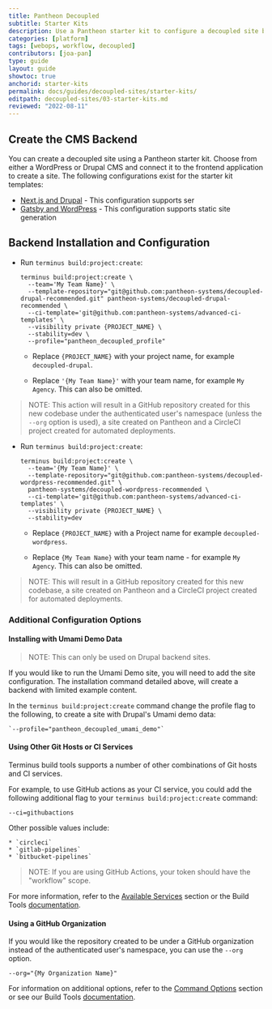 ```yaml
---
title: Pantheon Decoupled
subtitle: Starter Kits
description: Use a Pantheon starter kit to configure a decoupled site backend.
categories: [platform]
tags: [webops, workflow, decoupled]
contributors: [joa-pan]
type: guide
layout: guide
showtoc: true
anchorid: starter-kits
permalink: docs/guides/decoupled-sites/starter-kits/
editpath: decoupled-sites/03-starter-kits.md
reviewed: "2022-08-11"
---
```


## Create the CMS Backend

You can create a decoupled site using a Pantheon starter kit. Choose from either a WordPress or Drupal CMS and connect it to the frontend application to create a site. The following configurations exist for the starter kit templates:

* [Next.js and Drupal](https://github.com/pantheon-systems/decoupled-drupal-recommended) - This configuration supports ser
* [Gatsby and WordPress](https://github.com/pantheon-systems/decoupled-wordpress-recommended) - This configuration supports static site generation  


## Backend Installation and Configuration

<TabList>

<Tab title="Drupal Backend" id="drupal-install" active={true}>

- Run `terminus build:project:create`:

  ```
  terminus build:project:create \
    --team='My Team Name}' \
    --template-repository="git@github.com:pantheon-systems/decoupled-drupal-recommended.git" pantheon-systems/decoupled-drupal-recommended \
    --ci-template='git@github.com:pantheon-systems/advanced-ci-templates' \
    --visibility private {PROJECT_NAME} \
    --stability=dev \
    --profile="pantheon_decoupled_profile"
  ```

  * Replace `{PROJECT_NAME}` with your project name, for example `decoupled-drupal`.

  * Replace `'{My Team Name}'` with your team name, for example `My Agency`. This can also be omitted.

> NOTE: This action will result in a GitHub repository created for this new codebase under the authenticated user's namespace (unless the `--org` option is used), a site created on Pantheon and a CircleCI project created for automated deployments.

</Tab>

<Tab title="WordPress Backend " id="wordpress-install">

- Run `terminus build:project:create`:

  ```
  terminus build:project:create \
    --team='{My Team Name}' \
    --template-repository="git@github.com:pantheon-systems/decoupled-wordpress-recommended.git" \
    pantheon-systems/decoupled-wordpress-recommended \
    --ci-template='git@github.com:pantheon-systems/advanced-ci-templates' \
    --visibility private {PROJECT_NAME} \
    --stability=dev
  ```

  * Replace `{PROJECT_NAME}` with a Project name for example `decoupled-wordpress`.

  * Replace `{My Team Name}` with your team name - for example `My Agency`. This can also be omitted.

> NOTE: This will result in a GitHub repository created for this new codebase, a site created on Pantheon and a CircleCI project created for automated deployments.

</Tab>
</TabList>


### Additional Configuration Options

#### Installing with Umami Demo Data

> NOTE: This can only be used on Drupal backend sites.

If you would like to run the Umami Demo site, you will need to add the site configuration. The installation command detailed above, will create a backend with limited example content. 

In the `terminus build:project:create` command change the profile flag to the following, to create a site with Drupal's Umami demo data:

    `--profile="pantheon_decoupled_umami_demo"`


#### Using Other Git Hosts or CI Services

Terminus build tools supports a number of other combinations of Git hosts and CI services.

For example, to use GitHub actions as your CI service, you could add the following additional flag to your `terminus build:project:create` command:

`--ci=githubactions`

Other possible values include:

    * `circleci`
    * `gitlab-pipelines`
    * `bitbucket-pipelines`

> NOTE: If you are using GitHub Actions, your token should have the "workflow" scope.

For more information, refer to the [Available Services](https://github.com/pantheon-systems/terminus-build-tools-plugin#available-services) section or the Build Tools [documentation](https://pantheon.io/docs/guides/build-tools/). 

#### Using a GitHub Organization

If you would like the repository created to be under a GitHub organization instead of the authenticated user's namespace, you can use the `--org` option.

`--org="{My Organization Name}"`

For information on additional options, refer to the [Command Options](https://github.com/pantheon-systems/terminus-build-tools-plugin#command-options) section or see our Build Tools [documentation](https://pantheon.io/docs/guides/build-tools/).
